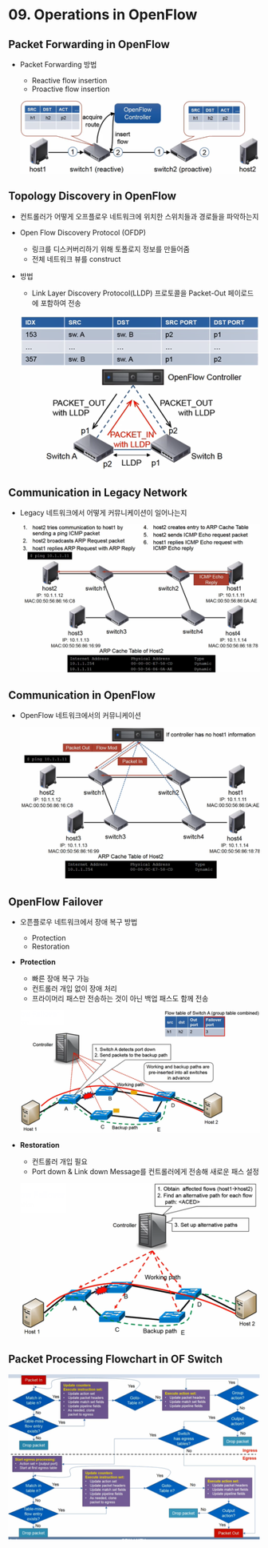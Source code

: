 # 09. Operations in OpenFlow

## Packet Forwarding in OpenFlow

- Packet Forwarding 방법

  - Reactive flow insertion
  - Proactive flow insertion

  ![image-20210213105642836](images/image-20210213105642836.png)



## Topology Discovery in OpenFlow

- 컨트롤러가 어떻게 오프플로우 네트워크에 위치한 스위치들과 경로들을 파악하는지

- Open Flow Discovery Protocol (OFDP)

  - 링크를 디스커버리하기 위해 토폴로지 정보를 만들어줌
  - 전체 네트워크 뷰를 construct

- 방법

  - Link Layer Discovery Protocol(LLDP) 프로토콜을 Packet-Out 페이로드에 포함하여 전송

  ![image-20210213110000926](images/image-20210213110000926.png)



## Communication in Legacy Network

- Legacy 네트워크에서 어떻게 커뮤니케이션이 일어나는지

  ![image-20210213110246490](images/image-20210213110246490.png)



## Communication in OpenFlow

- OpenFlow 네트워크에서의 커뮤니케이션

  ![image-20210213110543622](images/image-20210213110543622.png)



## OpenFlow Failover

- 오픈플로우 네트워크에서 장애 복구 방법

  - Protection
  - Restoration

- **Protection**

  - 빠른 장애 복구 가능
  - 컨트롤러 개입 없이 장애 처리
  - 프라이머리 패스만 전송하는 것이 아닌 백업 패스도 함께 전송

  ![image-20210213111131637](images/image-20210213111131637.png)

- **Restoration**

  - 컨트롤러 개입 필요
  - Port down & Link down Message를 컨트롤러에게 전송해 새로운 패스 설정

  ![image-20210213111348978](images/image-20210213111348978.png)


## Packet Processing Flowchart in OF Switch

![image-20210213111543311](images/image-20210213111543311.png)